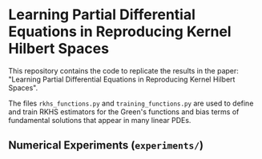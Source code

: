 # Learning Partial Differential Equations in Reproducing Kernel Hilbert Spaces
This repository contains the code to replicate the results in the paper: "Learning Partial Differential Equations in Reproducing Kernel Hilbert Spaces".

The files `rkhs_functions.py` and `training_functions.py` are used to define and train RKHS estimators for the Green's functions and bias terms of fundamental solutions that appear in many linear PDEs.

## Numerical Experiments (`experiments/`)
